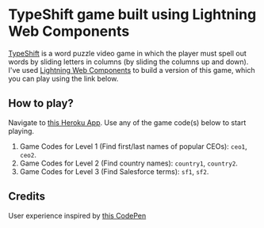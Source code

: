 # TypeShift game built using Lightning Web Components

[TypeShift](https://en.wikipedia.org/wiki/TypeShift) is a word puzzle video game in which the player must spell out words by sliding letters in columns (by sliding the columns up and down). I've used [Lightning Web Components](https://lwc.dev) to build a version of this game, which you can play using the link below.  

## How to play?

Navigate to [this Heroku App](https://typeshift-lwc.herokuapp.com/). Use any of the game code(s) below to start playing.

1. Game Codes for Level 1 (Find first/last names of popular CEOs): `ceo1`, `ceo2`.
1. Game Codes for Level 2 (Find country names): `country1`, `country2`.
1. Game Codes for Level 3 (Find Salesforce terms): `sf1`, `sf2`.

## Credits

User experience inspired by [this CodePen](https://codepen.io/bk_av/pen/wxebKd)
